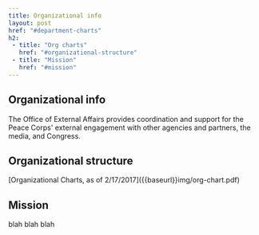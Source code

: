 ```yaml
---
title: Organizational info
layout: post
href: "#department-charts"
h2:
 - title: "Org charts"
   href: "#organizational-structure"
 - title: "Mission"
   href: "#mission"
---
```

## Organizational info
The Office of External Affairs provides coordination and support for the Peace Corps' external engagement with other agencies and partners, the media, and Congress.

## Organizational structure
<div class="list-group"><div class="list-group-item">[Organizational Charts, as of 2/17/2017]({{baseurl}}img/org-chart.pdf)
</div>
</div>

## Mission
blah blah blah
